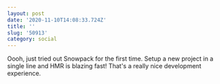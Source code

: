 ```yaml
---
layout: post
date: '2020-11-10T14:08:33.724Z'
title: ''
slug: '50913'
category: social
---
```

Oooh, just tried out Snowpack for the first time. Setup a new project in a single line and HMR is blazing fast! That&#39;s a really nice development experience.
